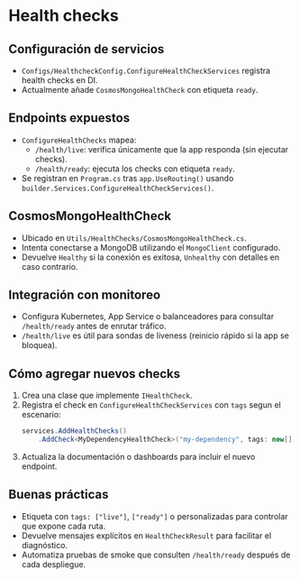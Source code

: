 # Health checks

## Configuración de servicios
- `Configs/HealthcheckConfig.ConfigureHealthCheckServices` registra health checks en DI.
- Actualmente añade `CosmosMongoHealthCheck` con etiqueta `ready`.

## Endpoints expuestos
- `ConfigureHealthChecks` mapea:
  - `/health/live`: verifica únicamente que la app responda (sin ejecutar checks).
  - `/health/ready`: ejecuta los checks con etiqueta `ready`.
- Se registran en `Program.cs` tras `app.UseRouting()` usando `builder.Services.ConfigureHealthCheckServices()`.

## CosmosMongoHealthCheck
- Ubicado en `Utils/HealthChecks/CosmosMongoHealthCheck.cs`.
- Intenta conectarse a MongoDB utilizando el `MongoClient` configurado.
- Devuelve `Healthy` si la conexión es exitosa, `Unhealthy` con detalles en caso contrario.

## Integración con monitoreo
- Configura Kubernetes, App Service o balanceadores para consultar `/health/ready` antes de enrutar tráfico.
- `/health/live` es útil para sondas de liveness (reinicio rápido si la app se bloquea).

## Cómo agregar nuevos checks
1. Crea una clase que implemente `IHealthCheck`.
2. Registra el check en `ConfigureHealthCheckServices` con `tags` segun el escenario:
   ```csharp
   services.AddHealthChecks()
       .AddCheck<MyDependencyHealthCheck>("my-dependency", tags: new[] { "ready" });
   ```
3. Actualiza la documentación o dashboards para incluir el nuevo endpoint.

## Buenas prácticas
- Etiqueta con `tags: ["live"]`, `["ready"]` o personalizadas para controlar que expone cada ruta.
- Devuelve mensajes explícitos en `HealthCheckResult` para facilitar el diagnóstico.
- Automatiza pruebas de smoke que consulten `/health/ready` después de cada despliegue.
